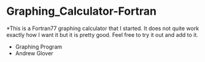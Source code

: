 # Graphing_Calculator-Fortran
*This is a Fortran77 graphing calculator that I started.  It does not quite work exactly how I want it but it is pretty good.  Feel free to try it out and add to it. 
* Graphing Program
* Andrew Glover


